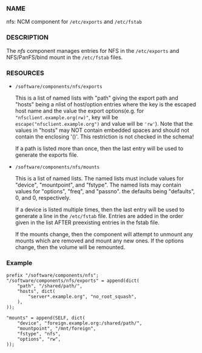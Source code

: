 ### NAME

nfs: NCM component for `/etc/exports` and `/etc/fstab`

### DESCRIPTION

The _nfs_ component manages entries for NFS in the `/etc/exports`
and NFS/PanFS/bind mount in the `/etc/fstab` files.

### RESOURCES

- `/software/components/nfs/exports`

    This is a list of named lists with "path" giving the export path and
    "hosts" being a nlist of host/option entries where the key is the escaped host name and
    the value the export options(e.g. for `"nfsclient.example.org(rw)"`,
    key will be `escape("nfsclient.example.org")` and value will be `'rw'`).  Note that the values in "hosts"
    may NOT contain embedded spaces and should not contain the enclosing '()'.  This restriction is not checked in
    the schema!

    If a path is listed more than once, then the last entry will be used
    to generate the exports file.

- `/software/components/nfs/mounts`

    This is a list of named lists.  The named lists must include values
    for "device", "mountpoint", and "fstype".  The named lists may contain
    values for "options", "freq", and "passno". the defaults being
    "defaults", 0, and 0, respectively.

    If a device is listed multiple times, then the last entry will be
    used to generate a line in the `/etc/fstab` file.  Entries are added in
    the order given in the list AFTER preexisting entries in the fstab
    file.

    If the mounts change, then the component will attempt to unmount any
    mounts which are removed and mount any new ones.  If the options
    change, then the volume will be remounted.

### Example

    prefix "/software/components/nfs";
    "/software/components/nfs/exports" = append(dict(
        "path", "/shared/path/",
        "hosts", dict(
            "server*.example.org", "no_root_squash",
        ),
    ));

    "mounts" = append(SELF, dict(
        "device", "foreign.example.org:/shared/path/",
        "mountpoint", "/mnt/foreign",
        "fstype", "nfs",
        "options", "rw",
    ));

